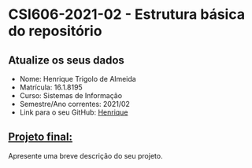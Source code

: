 # **CSI606-2021-02 - Estrutura básica do repositório**

## Atualize os seus dados

- Nome: Henrique Trigolo de Almeida
- Matrícula: 16.1.8195
- Curso: Sistemas de Informação
- Semestre/Ano correntes: 2021/02
- Link para o seu GitHub: [Henrique](https://github.com/HenriqueTrigolo)

## [Projeto final:](./Projeto/README.md)

Apresente uma breve descrição do seu projeto.
